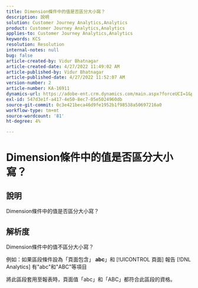 ```yaml
---
title: Dimension條件中的值是否區分大小寫？
description: 說明
solution: Customer Journey Analytics,Analytics
product: Customer Journey Analytics,Analytics
applies-to: Customer Journey Analytics,Analytics
keywords: KCS
resolution: Resolution
internal-notes: null
bug: false
article-created-by: Vidur Bhatnagar
article-created-date: 4/27/2022 11:49:02 AM
article-published-by: Vidur Bhatnagar
article-published-date: 4/27/2022 11:52:07 AM
version-number: 2
article-number: KA-16911
dynamics-url: https://adobe-ent.crm.dynamics.com/main.aspx?forceUCI=1&pagetype=entityrecord&etn=knowledgearticle&id=8a150e03-20c6-ec11-a7b6-0022480a10ee
exl-id: 547d3e1f-a417-4e50-8ec7-05e5024960db
source-git-commit: 0c3e421beca46d9fe1952b1f98538a50697216a0
workflow-type: tm+mt
source-wordcount: '81'
ht-degree: 4%

---
```


# Dimension條件中的值是否區分大小寫？

## 說明


Dimension條件中的值是否區分大小寫？


## 解析度


Dimension條件中的值不區分大小寫？

例如：如果區段條件設為「頁面包含」 <b>abc</b>」和 [!UICONTROL 頁面] 報告 [!DNL Analytics] 有&quot;abc&quot;和&quot;ABC&quot;等項目

將此區段套用至報表時，頁面值「abc」和「ABC」都符合此區段的資格。
